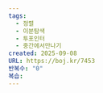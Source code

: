 ```yaml
---
tags:
  - 정렬
  - 이분탐색
  - 투포인터
  - 중간에서만나기
created: 2025-09-08
URL: https://boj.kr/7453
반복수: "0"
복습:
---
```

